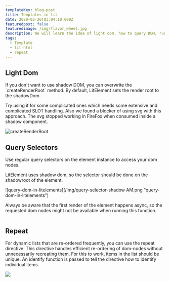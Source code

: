 ```yaml
---
templateKey: blog-post
title: Templates in lit
date: 2020-02-26T03:04:10.000Z
featuredpost: false
featuredimage: /img/flavor_wheel.jpg
description: We will learn the idea of light dom, how to query DOM, run a repeat in templates.
tags:
  - Template
  - lit-html
  - repeat
---
```



## Light Dom

If you don't want to use shadow DOM, you can overwrite the \`createRenderRoot\` method. By default, LitElement sets the render root to the shadowDom. 

Try using it for some complicated ones which needs some extensive and complicated SLOT handling. Also we found a blocker of using svg with this approach. The svg stopped working in FireFox when consumed inside a shadow component.

![createRenderRoot](/img/light-dom.png "Code block")

## Query Selectors

Use regular query selectors on the element instance to access your dom nodes.

LitElement uses shadow dom, so the selector should be done on the shadowroot of the element. 

![query-dom-in-litelements](/img/query-selector-shadow AM.png "query-dom-in-litelements")

 Always be aware that the first render of the element happens async, so the requested dom nodes might not be available when running this function.

![]()

## Repeat

For dynamic lists that are re-ordered frequently, you can use the repeat directive. This directive handles efficient re-ordering of dom-nodes without unnecessarily recreating them. For this to work, items in the list should be unique. An identify function is passed to tell the directive how to identify individual items.

![](/img/repeat-lit.png)
